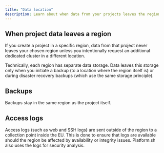 ```yaml
---
title: "Data location"
description: Learn about when data from your projects leaves the region where it's stored.
---
```


## When project data leaves a region

If you create a project in a specific region, data from that project never leaves your chosen region
unless you intentionally request an additional dedicated cluster in a different location.

Technically, each region has separate data storage.
Data leaves this storage only when you initiate a backup (to a location where the region itself is)
or during disaster recovery backups (which use the same storage principle).

## Backups

Backups stay in the same region as the project itself. 

## Access logs

Access logs (such as web and SSH logs) are sent outside of the region to a collection point inside the EU.
This is done to ensure that logs are available should the region be affected by availability or integrity issues.
Platform.sh also uses the logs for security analysis.
